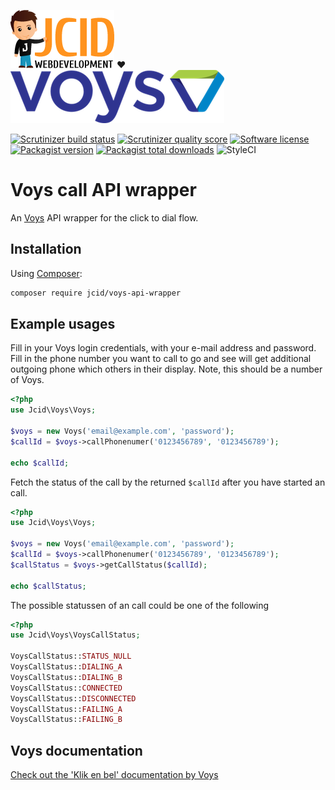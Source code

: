 ![JCID](docs/images/jcid.png "JCID") ♥ ![Voys](docs/images/voys.png "Voys")

[![Scrutinizer build status](https://img.shields.io/scrutinizer/build/g/jcid/voys-api-wrapper.svg)](https://scrutinizer-ci.com/g/JCID/voys-api-wrapper/build-status/master)
[![Scrutinizer quality score](https://img.shields.io/scrutinizer/g/jcid/voys-api-wrapper.svg?style=flat-square)](https://scrutinizer-ci.com/g/jcid/voys-api-wrapper)
[![Software license](https://img.shields.io/badge/license-MIT-brightgreen.svg?style=flat-square)](LICENSE)
[![Packagist version](https://img.shields.io/packagist/v/jcid/voys-api-wrapper.svg?style=flat-square)](https://packagist.org/packages/jcid/voys-api-wrapper)
[![Packagist total downloads](https://img.shields.io/packagist/dt/jcid/voys-api-wrapper.svg?style=flat-square)](https://packagist.org/packages/jcid/voys-api-wrapper)
![StyleCI](https://styleci.io/repos/88093404/shield?branch=master)

# Voys call API wrapper

An [Voys](https://www.voys.nl) API wrapper for the click to dial flow.

## Installation

Using [Composer](https://getcomposer.org):

```sh
composer require jcid/voys-api-wrapper
```

## Example usages

Fill in your Voys login credentials, with your e-mail address and password. Fill in the phone number you want to call to go and see will get additional outgoing phone which others in their display. Note, this should be a number of Voys.

```php
<?php
use Jcid\Voys\Voys;

$voys = new Voys('email@example.com', 'password');
$callId = $voys->callPhonenumer('0123456789', '0123456789');

echo $callId;
```

Fetch the status of the call by the returned `$callId` after you have started an call.

```php
<?php
use Jcid\Voys\Voys;

$voys = new Voys('email@example.com', 'password');
$callId = $voys->callPhonenumer('0123456789', '0123456789');
$callStatus = $voys->getCallStatus($callId);

echo $callStatus;
```

The possible statussen of an call could be one of the following

```php
<?php
use Jcid\Voys\VoysCallStatus;

VoysCallStatus::STATUS_NULL
VoysCallStatus::DIALING_A
VoysCallStatus::DIALING_B
VoysCallStatus::CONNECTED
VoysCallStatus::DISCONNECTED
VoysCallStatus::FAILING_A
VoysCallStatus::FAILING_B
```

## Voys documentation

[Check out the 'Klik en bel' documentation by Voys](https://help.voys.nl/index.php/Klik_en_bel)
